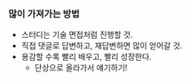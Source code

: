 ### 많이 가져가는 방법

- 스터디는 기술 면접처럼 진행할 것.
- 직접 댓글로 답변하고, 재답변하면 많이 얻어갈 것.
- 용감할 수록 빨리 배우고, 빨리 성장한다. 
  - 단상으로 올라가서 얘기하기!
